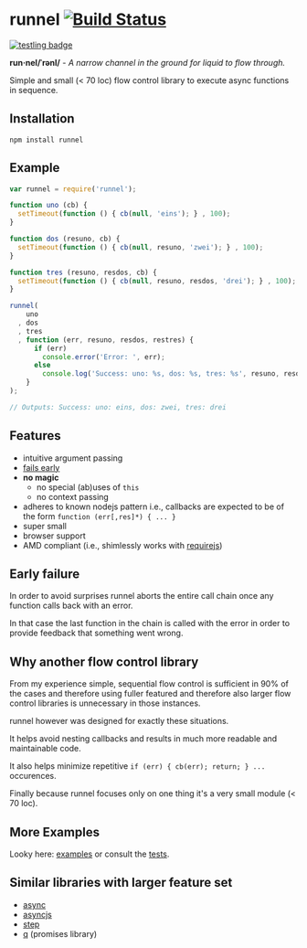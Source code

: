 # runnel [![Build Status](https://secure.travis-ci.org/thlorenz/runnel.png)](http://travis-ci.org/thlorenz/runnel)

[![testling badge](https://ci.testling.com/thlorenz/runnel.png)](https://ci.testling.com/thlorenz/runnel)

**run·nel/ˈrənl/** -  *A narrow channel in the ground for liquid to flow through.*

Simple and small (&lt; 70 loc) flow control library to execute async functions in sequence.

## Installation

    npm install runnel

## Example

```javascript
var runnel = require('runnel');

function uno (cb) {
  setTimeout(function () { cb(null, 'eins'); } , 100);
}

function dos (resuno, cb) {
  setTimeout(function () { cb(null, resuno, 'zwei'); } , 100);
}

function tres (resuno, resdos, cb) {
  setTimeout(function () { cb(null, resuno, resdos, 'drei'); } , 100);
}

runnel(
    uno
  , dos
  , tres 
  , function (err, resuno, resdos, restres) {
      if (err) 
        console.error('Error: ', err);
      else
        console.log('Success: uno: %s, dos: %s, tres: %s', resuno, resdos, restres);
    }
);

// Outputs: Success: uno: eins, dos: zwei, tres: drei

```

## Features

- intuitive argument passing
- [fails early](#early-failure)
- **no magic**
  - no special (ab)uses of `this`
  - no context passing
- adheres to known nodejs pattern i.e., callbacks are expected to be of the form `function (err[,res]*) { ... }`
- super small
- browser support
- AMD compliant (i.e., shimlessly works with [requirejs](https://github.com/jrburke/requirejs))

## Early failure

In order to avoid surprises runnel aborts the entire call chain once any function calls back with an error.

In that case the last function in the chain is called with the error in order to provide feedback that something went wrong.

## Why another flow control library

From my experience simple, sequential flow control is sufficient in 90% of the cases and therefore using fuller featured
and therefore also larger flow control libraries is unnecessary in those instances.

runnel however was designed for exactly these situations.

It helps avoid nesting callbacks and results in much more readable and maintainable code.

It also helps minimize repetitive `if (err) { cb(err); return; } ...` occurences.

Finally because runnel focuses only on one thing it's a very small module (&lt; 70 loc).

## More Examples

Looky here: [examples](https://github.com/thlorenz/runnel/tree/master/examples) or consult the [tests](https://github.com/thlorenz/runnel/tree/master/test).

## Similar libraries with larger feature set 

- [async](https://github.com/caolan/async)
- [asyncjs](https://github.com/fjakobs/async.js)
- [step](https://github.com/creationix/step) 
- [q](https://github.com/kriskowal/q) (promises library)
